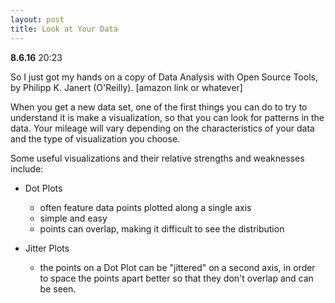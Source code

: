 ```yaml
---
layout: post
title: Look at Your Data
---
```


**8.6.16** 20:23

So I just got my hands on a copy of Data Analysis with Open Source Tools, by Philipp K. Janert (O'Reilly). [amazon link or whatever]

When you get a new data set, one of the first things you can do to try to understand it is make a visualization, so that you can look for patterns in the data. Your mileage will vary depending on the characteristics of your data and the type of visualization you choose. 

Some useful visualizations and their relative strengths and weaknesses include:

[//]: <> (make your own examples using jupyter notebook, and explain how to do it)

- Dot Plots
  - often feature data points plotted along a single axis
  - simple and easy
  - points can overlap, making it difficult to see the distribution

- Jitter Plots
  - the points on a Dot Plot can be "jittered" on a second axis, in order to space the points apart better so that they don't overlap and can be seen.

